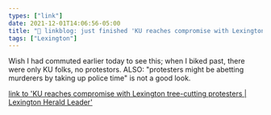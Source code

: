 ```yaml
---
types: ["link"]
date: 2021-12-01T14:06:56-05:00
title: "🔗 linkblog: just finished 'KU reaches compromise with Lexington tree-cutting protesters | Lexington Herald Leader'"
tags: ["Lexington"]
---
```

Wish I had commuted earlier today to see this; when I biked past, there were only KU folks, no protestors. ALSO: "protesters might be abetting murderers by taking up police time" is not a good look.
 
[link to 'KU reaches compromise with Lexington tree-cutting protesters | Lexington Herald Leader'](https://www.kentucky.com/news/local/counties/fayette-county/article256252822.html)
